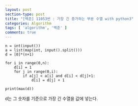 ```yaml
---
layout: post
section-type: post
title: "[백준] 11053번 : 가장 긴 증가하는 부분 수열 with python3"
categories: Algorithm
tags: [ 'algorithm', '백준' ]
comments: true
---
```


```python3
n = int(input())
a = list(map(int, input().split()))
d = [0]*(n+1)

for i in range(0,n):
    d[i] = 1
    for j in range(0,i):
        if a[j] < a[i] and d[i] < d[j]+1:
            d[i] = d[j] + 1

print(max(d))
```

d는 그 숫자를 기준으로 가장 긴 수열을 값에 넣는다.
